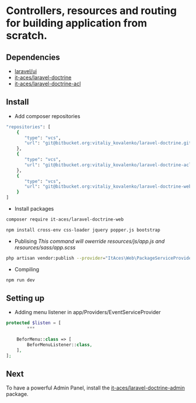 # Controllers, resources and routing for building application from scratch.

## Dependencies

 * [laravel/ui](https://github.com/laravel/ui)
 * [it-aces/laravel-doctrine](https://bitbucket.org/vitaliy_kovalenko/laravel-doctrine/src/master/)
 * [it-aces/laravel-doctrine-acl](https://bitbucket.org/vitaliy_kovalenko/laravel-doctrine-acl/src/master/)

## Install

* Add composer repositories

```BASH
"repositories": [
	{
       "type": "vcs",
       "url": "git@bitbucket.org:vitaliy_kovalenko/laravel-doctrine.git"
    },
    {
       "type": "vcs",
       "url": "git@bitbucket.org:vitaliy_kovalenko/laravel-doctrine-acl.git"
    },
    {
       "type": "vcs",
       "url": "git@bitbucket.org:vitaliy_kovalenko/laravel-doctrine-web.git"
    }
]
```

* Install packages

```BASH
composer require it-aces/laravel-doctrine-web
```

```BASH
npm install cross-env css-loader jquery popper.js bootstrap
```

* Publising _This command will owerride resources/js/app.js and resources/sass/app.scss_

```BASH
php artisan vendor:publish --provider="ItAces\Web\PackageServiceProvider" --force
```

* Compiling

```BASH
npm run dev
```

## Setting up

* Adding menu listener in app/Providers/EventServiceProvider

```PHP
protected $listen = [
        ***
        
    BeforMenu::class => [
        BeforMenuListener::class,
    ],
];
```

## Next

To have a powerful Admin Panel, install the [it-aces/laravel-doctrine-admin](https://bitbucket.org/vitaliy_kovalenko/laravel-doctrine-admin/src/master/) package.

